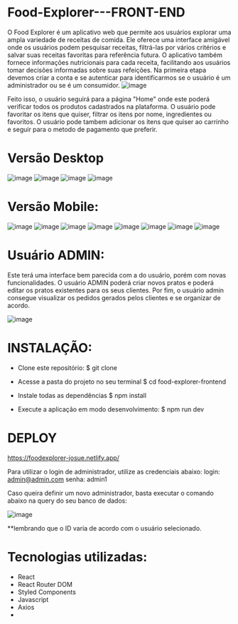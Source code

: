 # Food-Explorer---FRONT-END

O Food Explorer é um aplicativo web que permite aos usuários explorar uma ampla variedade de receitas de comida. Ele oferece uma interface amigável onde os usuários podem pesquisar receitas, filtrá-las por vários critérios e salvar suas receitas favoritas para referência futura. O aplicativo também fornece informações nutricionais para cada receita, facilitando aos usuários tomar decisões informadas sobre suas refeições.
Na primeira etapa devemos criar a conta e se autenticar para identificarmos se o usuário é um administrador ou se é um consumidor.
![image](https://github.com/Josuezuu/Food-Explorer---BACK-END/assets/108033077/5f3ceaac-112d-4e83-aa8c-7bd1532b2c4c)

Feito isso, o usuário seguirá para a página "Home" onde este poderá verificar todos os produtos cadastrados na plataforma.
O usuário pode favoritar os itens que quiser, filtrar os itens por nome, ingredientes ou favoritos.
O usuário pode tambem adicionar os itens que quiser ao carrinho e seguir para o metodo de pagamento que preferir.

# Versão Desktop

![image](https://github.com/Josuezuu/Food-Explorer---BACK-END/assets/108033077/50769a54-a649-4d85-86ab-a0ec8f5f1ce7)
![image](https://github.com/Josuezuu/Food-Explorer---BACK-END/assets/108033077/a6123dc5-1aef-4cc2-be6a-6d445368f0b7)
![image](https://github.com/Josuezuu/Food-Explorer---BACK-END/assets/108033077/f18fc6bc-e444-440e-88db-c4628ef045d7)
![image](https://github.com/Josuezuu/Food-Explorer---BACK-END/assets/108033077/430e4a91-0fa6-4809-aab7-1126586a3716)

# Versão Mobile:

![image](https://github.com/Josuezuu/Food-Explorer---FRONT-END/assets/108033077/974e7590-54e5-47f6-98cd-3bd2f3b5a3d4)
![image](https://github.com/Josuezuu/Food-Explorer---FRONT-END/assets/108033077/9b00cb60-3060-4ad2-ab9d-764a5b044bf5)
![image](https://github.com/Josuezuu/Food-Explorer---FRONT-END/assets/108033077/3731bb37-a630-4b48-abc8-ef9abc11b4b6)
![image](https://github.com/Josuezuu/Food-Explorer---FRONT-END/assets/108033077/92b9baf9-c336-400c-b184-db229ab26571)
![image](https://github.com/Josuezuu/Food-Explorer---FRONT-END/assets/108033077/26850f63-1aa4-4d6e-ae4e-12249aa513a2)
![image](https://github.com/Josuezuu/Food-Explorer---FRONT-END/assets/108033077/00a77ace-3a9a-4c67-91f6-ab4eb70a4e1b)
![image](https://github.com/Josuezuu/Food-Explorer---FRONT-END/assets/108033077/5460d24e-8da0-4fac-a4e2-9893c2af3732)
![image](https://github.com/Josuezuu/Food-Explorer---FRONT-END/assets/108033077/df6fa350-c95f-44ef-9417-ad244322bfd0)


# Usuário ADMIN:

Este terá uma interface bem parecida com a do usuário, porém com novas funcionalidades.
O usuário ADMIN poderá criar novos pratos e poderá editar os pratos existentes para os seus clientes.
Por fim, o usuário admin consegue visualizar os pedidos gerados pelos clientes e se organizar de acordo.

![image](https://github.com/Josuezuu/Food-Explorer---BACK-END/assets/108033077/25ec2abf-9e60-417a-8a2a-9fbf5f30b98d)


# INSTALAÇÃO:

- Clone este repositório:
    $ git clone 

- Acesse a pasta do projeto no seu terminal
    $ cd food-explorer-frontend

- Instale todas as dependências
    $ npm install

- Execute a aplicação em modo desenvolvimento:
    $ npm run dev




# DEPLOY

https://foodexplorer-josue.netlify.app/

Para utilizar o login de administrador, utilize as credenciais abaixo:
login: admin@admin.com
senha: admin1

Caso queira definir um novo administrador, basta executar o comando abaixo na query do seu banco de dados:


![image](https://github.com/Josuezuu/Food-Explorer---BACK-END/assets/108033077/8539e5be-2e7b-4204-b426-12ace2451de6)

**lembrando que o ID varia de acordo com o usuário selecionado.


# Tecnologias utilizadas:

- React
- React Router DOM
- Styled Components
- Javascript
- Axios
- 
